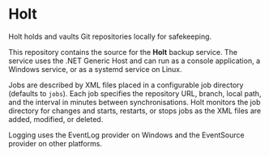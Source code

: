 # Holt

Holt holds and vaults Git repositories locally for safekeeping.

This repository contains the source for the **Holt** backup service.
The service uses the .NET Generic Host and can run as a console
application, a Windows service, or as a systemd service on Linux.

Jobs are described by XML files placed in a configurable job directory
(defaults to `jobs`). Each job specifies the repository URL, branch,
local path, and the interval in minutes between synchronisations.
Holt monitors the job directory for changes and starts, restarts, or
stops jobs as the XML files are added, modified, or deleted.

Logging uses the EventLog provider on Windows and the EventSource
provider on other platforms.
